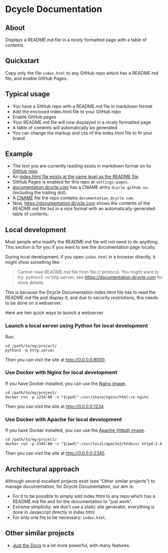 # Dcycle Documentation

## About

Displays a README.md file in a nicely formatted page with a table of contents.

## Quickstart

Copy only the file `index.html` to any GitHub repo which has a README.md file, and enable GitHub Pages.

## Typical usage

* You have a GitHub repo with a README.md file in markdown format
* Add the enclosed index.html file to your GitHub repo
* Enable GitHub pages
* Your README.md file will now displayed in a nicely formatted page
* A table of contents will automatically be generated
* You can change the markup and css of the index.html file to fit your brand

## Example

* The text you are currently reading exists in markdown format on its [GitHub repo](https://github.com/dcycle/dcycle-documentation/blob/main/README.md)
* An [index.html file exists at the same level as the README file](https://github.com/dcycle/dcycle-documentation/blob/master/index.html)
* GitHub Pages is enabled for this repo at `settings:pages`.
* [documentation.dcycle.com](https://documentation.dcycle.com) has a CNAME entry `dcycle.github.io.` (including the trailing dot).
* A [CNAME](https://github.com/dcycle/dcycle-documentation/blob/master/CNAME) file the repo contains `documentation.dcycle.com`.
* Now, <https://documentation.dcycle.com> shows the contents of the README.md file but in a nice format with an automatically-generated table of contents.

## Local development

Most people who modify the README.md file will not need to do anything. This section is for you if you want to see the documentation page locally.

During local development, if you open `index.html` in a browser directly, it might show somethng like:

> Cannot read README.md file from file:// protocol. You might want to try: python3 -m http.server; see https://documentation.dcycle.com for more details.

This is because the Dcycle Documentation index.html file has to read the README.md file and display it; and due to security restrictions, this needs to be done on a webserver.

Here are two quick ways to launch a webserver

### Launch a local server using Python for local development

Run:

    cd /path/to/my/project/
    python3 -m http.server

Then you can visit the site at <http://0.0.0.0:8000>.

### Use Docker with Nginx for local development

If you have Docker installed, you can use the [Nginx image](https://hub.docker.com/_/nginx).

    cd /path/to/my/project/
    docker run -p 1234:80 -v "$(pwd)":/usr/share/nginx/html:ro nginx

Then you can visit the site at <http://0.0.0.0:1234>.

### Use Docker with Apache for local development

If you have Docker installed, you can use the [Apache (httpd) image](https://hub.docker.com/_/httpd).

    cd /path/to/my/project/
    docker run -p 2345:80 -v "$(pwd)":/usr/local/apache2/htdocs/ httpd:2.4

Then you can visit the site at <http://0.0.0.0:2345>.

## Architectural approach

Although several excellent projects exist (see "Other similar projects") to manage documentation, for Dcycle Documentation, our aim is:

* For it to be possible to simply add index.html to any repo which has a README.md file and for the documentation to "just work".
* Extreme simplicity: we don't use a static site generator, everything is done in Javascript directly in index.html
* For only one file to be necessary: `index.html`.

## Other similar projects

* [Just the Docs](https://just-the-docs.com) is a lot more powerful, with many features.
